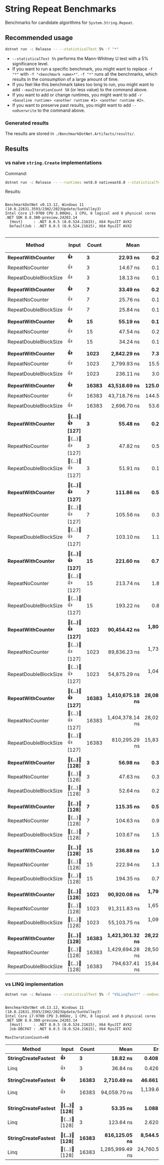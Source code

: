# String Repeat Benchmarks

Benchmarks for candidate algorithms for `System.String.Repeat`.

## Recommended usage

```bash
dotnet run -c Release -- --statisticalTest 5% -f "*"
```

- `--statisticalTest 5%` performs the Mann-Whitney U test with a 5% significance level.
- If you want to run a specific benchmark, you might want to replace `-f "*"` with `-f "<benchmark name>*"`. `-f "*"` runs all the benchmarks, which results in the consumption of a large amount of time.
- If you feel like this benchmark takes too long to run, you might want to add `--maxIterationCount 50` (or less value) to the command above.
- If you want to add or change runtimes, you might want to add `-r <baseline runtime> <another runtime #1> <another runtime #2>`.
- If you want to preserve past results, you might want to add `--noOverwrite` to the command above.

### Generated results

The results are stored in `./BenchmarkDotNet.Artifacts/results/`.

## Results

### vs naive `string.Create` implementations

Command:

```bash
dotnet run -c Release -- --runtimes net8.0 nativeaot8.0 --statisticalTest 5% -f "RepeatDoubleBlockSizeBench*"
```

Results:

```

BenchmarkDotNet v0.13.12, Windows 11 (10.0.22631.3593/23H2/2023Update/SunValley3)
Intel Core i7-9700 CPU 3.00GHz, 1 CPU, 8 logical and 8 physical cores
.NET SDK 8.0.300-preview.24203.14
  [Host]     : .NET 8.0.5 (8.0.524.21615), X64 RyuJIT AVX2
  DefaultJob : .NET 8.0.5 (8.0.524.21615), X64 RyuJIT AVX2


```
| Method                | Input              | Count | Mean            | Error         | StdDev        | Ratio | MannWhitney(5%) | RatioSD | Gen0     | Gen1     | Gen2     | Allocated | Alloc Ratio |
|---------------------- |------------------- |------ |----------------:|--------------:|--------------:|------:|---------------- |--------:|---------:|---------:|---------:|----------:|------------:|
| **RepeatWithCounter**     | **👍**                 | **3**     |        **22.93 ns** |      **0.236 ns** |      **0.197 ns** |  **1.56** | **Slower**          |    **0.02** |   **0.0204** |        **-** |        **-** |     **128 B** |        **3.20** |
| RepeatNoCounter       | 👍                 | 3     |        14.67 ns |      0.112 ns |      0.100 ns |  1.00 | Base            |    0.00 |   0.0063 |        - |        - |      40 B |        1.00 |
| RepeatDoubleBlockSize | 👍                 | 3     |        18.13 ns |      0.186 ns |      0.174 ns |  1.24 | Slower          |    0.01 |   0.0063 |        - |        - |      40 B |        1.00 |
|                       |                    |       |                 |               |               |       |                 |         |          |          |          |           |             |
| **RepeatWithCounter**     | **👍**                 | **7**     |        **33.49 ns** |      **0.254 ns** |      **0.226 ns** |  **1.30** | **Slower**          |    **0.01** |   **0.0229** |        **-** |        **-** |     **144 B** |        **2.57** |
| RepeatNoCounter       | 👍                 | 7     |        25.76 ns |      0.188 ns |      0.167 ns |  1.00 | Base            |    0.00 |   0.0089 |        - |        - |      56 B |        1.00 |
| RepeatDoubleBlockSize | 👍                 | 7     |        25.84 ns |      0.153 ns |      0.143 ns |  1.00 | Same            |    0.01 |   0.0089 |        - |        - |      56 B |        1.00 |
|                       |                    |       |                 |               |               |       |                 |         |          |          |          |           |             |
| **RepeatWithCounter**     | **👍**                 | **15**    |        **55.19 ns** |      **0.145 ns** |      **0.129 ns** |  **1.16** | **Slower**          |    **0.01** |   **0.0280** |        **-** |        **-** |     **176 B** |        **2.00** |
| RepeatNoCounter       | 👍                 | 15    |        47.54 ns |      0.257 ns |      0.240 ns |  1.00 | Base            |    0.00 |   0.0140 |        - |        - |      88 B |        1.00 |
| RepeatDoubleBlockSize | 👍                 | 15    |        34.24 ns |      0.106 ns |      0.100 ns |  0.72 | Faster          |    0.00 |   0.0140 |        - |        - |      88 B |        1.00 |
|                       |                    |       |                 |               |               |       |                 |         |          |          |          |           |             |
| **RepeatWithCounter**     | **👍**                 | **1023**  |     **2,842.29 ns** |      **7.374 ns** |      **6.158 ns** |  **1.02** | **Same**            |    **0.00** |   **0.6676** |        **-** |        **-** |    **4208 B** |        **1.02** |
| RepeatNoCounter       | 👍                 | 1023  |     2,799.93 ns |     15.562 ns |     13.796 ns |  1.00 | Base            |    0.00 |   0.6561 |        - |        - |    4120 B |        1.00 |
| RepeatDoubleBlockSize | 👍                 | 1023  |       236.11 ns |      3.028 ns |      2.684 ns |  0.08 | Faster          |    0.00 |   0.6561 |        - |        - |    4120 B |        1.00 |
|                       |                    |       |                 |               |               |       |                 |         |          |          |          |           |             |
| **RepeatWithCounter**     | **👍**                 | **16383** |    **43,518.69 ns** |    **125.063 ns** |    **116.984 ns** |  **1.00** | **Same**            |    **0.00** |  **10.3760** |        **-** |        **-** |   **65648 B** |        **1.00** |
| RepeatNoCounter       | 👍                 | 16383 |    43,718.76 ns |    144.522 ns |    135.186 ns |  1.00 | Base            |    0.00 |  10.3760 |        - |        - |   65560 B |        1.00 |
| RepeatDoubleBlockSize | 👍                 | 16383 |     2,696.70 ns |     53.694 ns |     52.735 ns |  0.06 | Faster          |    0.00 |  10.4141 |        - |        - |   65560 B |        1.00 |
|                       |                    |       |                 |               |               |       |                 |         |          |          |          |           |             |
| **RepeatWithCounter**     | **👨‍(...)🏿👍 [127]** | **3**     |        **55.48 ns** |      **0.203 ns** |      **0.180 ns** |  **1.16** | **Slower**          |    **0.01** |   **0.1390** |        **-** |        **-** |     **872 B** |        **1.11** |
| RepeatNoCounter       | 👨‍(...)🏿👍 [127] | 3     |        47.82 ns |      0.514 ns |      0.455 ns |  1.00 | Base            |    0.00 |   0.1249 |        - |        - |     784 B |        1.00 |
| RepeatDoubleBlockSize | 👨‍(...)🏿👍 [127] | 3     |        51.91 ns |      0.139 ns |      0.124 ns |  1.09 | Slower          |    0.01 |   0.1249 |        - |        - |     784 B |        1.00 |
|                       |                    |       |                 |               |               |       |                 |         |          |          |          |           |             |
| **RepeatWithCounter**     | **👨‍(...)🏿👍 [127]** | **7**     |       **111.86 ns** |      **0.539 ns** |      **0.478 ns** |  **1.06** | **Slower**          |    **0.00** |   **0.3009** |        **-** |        **-** |    **1888 B** |        **1.05** |
| RepeatNoCounter       | 👨‍(...)🏿👍 [127] | 7     |       105.56 ns |      0.391 ns |      0.347 ns |  1.00 | Base            |    0.00 |   0.2869 |        - |        - |    1800 B |        1.00 |
| RepeatDoubleBlockSize | 👨‍(...)🏿👍 [127] | 7     |       103.10 ns |      1.126 ns |      1.054 ns |  0.98 | Same            |    0.01 |   0.2869 |        - |        - |    1800 B |        1.00 |
|                       |                    |       |                 |               |               |       |                 |         |          |          |          |           |             |
| **RepeatWithCounter**     | **👨‍(...)🏿👍 [127]** | **15**    |       **221.60 ns** |      **0.708 ns** |      **0.662 ns** |  **1.04** | **Same**            |    **0.01** |   **0.6249** |        **-** |        **-** |    **3920 B** |        **1.02** |
| RepeatNoCounter       | 👨‍(...)🏿👍 [127] | 15    |       213.74 ns |      1.812 ns |      1.606 ns |  1.00 | Base            |    0.00 |   0.6108 |        - |        - |    3832 B |        1.00 |
| RepeatDoubleBlockSize | 👨‍(...)🏿👍 [127] | 15    |       193.22 ns |      0.850 ns |      0.754 ns |  0.90 | Faster          |    0.01 |   0.6108 |        - |        - |    3832 B |        1.00 |
|                       |                    |       |                 |               |               |       |                 |         |          |          |          |           |             |
| **RepeatWithCounter**     | **👨‍(...)🏿👍 [127]** | **1023**  |    **90,454.42 ns** |  **1,804.951 ns** |  **2,346.946 ns** |  **1.00** | **Same**            |    **0.03** |  **76.9043** |  **76.9043** |  **76.9043** |  **259978 B** |        **1.00** |
| RepeatNoCounter       | 👨‍(...)🏿👍 [127] | 1023  |    89,836.23 ns |  1,737.684 ns |  1,859.302 ns |  1.00 | Base            |    0.00 |  76.9043 |  76.9043 |  76.9043 |  259890 B |        1.00 |
| RepeatDoubleBlockSize | 👨‍(...)🏿👍 [127] | 1023  |    54,875.29 ns |  1,043.264 ns |  1,071.355 ns |  0.61 | Faster          |    0.01 |  76.9043 |  76.9043 |  76.9043 |  259890 B |        1.00 |
|                       |                    |       |                 |               |               |       |                 |         |          |          |          |           |             |
| **RepeatWithCounter**     | **👨‍(...)🏿👍 [127]** | **16383** | **1,410,675.18 ns** | **28,087.310 ns** | **44,549.450 ns** |  **1.00** | **Same**            |    **0.02** | **998.0469** | **998.0469** | **998.0469** | **4161728 B** |        **1.00** |
| RepeatNoCounter       | 👨‍(...)🏿👍 [127] | 16383 | 1,404,378.14 ns | 28,022.675 ns | 43,627.929 ns |  1.00 | Base            |    0.00 | 998.0469 | 998.0469 | 998.0469 | 4161640 B |        1.00 |
| RepeatDoubleBlockSize | 👨‍(...)🏿👍 [127] | 16383 |   810,295.29 ns | 15,833.747 ns | 15,550.857 ns |  0.58 | Faster          |    0.02 | 999.0234 | 999.0234 | 999.0234 | 4161640 B |        1.00 |
|                       |                    |       |                 |               |               |       |                 |         |          |          |          |           |             |
| **RepeatWithCounter**     | **👨‍(...)‍🧑 [128]**  | **3**     |        **56.98 ns** |      **0.318 ns** |      **0.266 ns** |  **1.20** | **Slower**          |    **0.01** |   **0.1402** |        **-** |        **-** |     **880 B** |        **1.11** |
| RepeatNoCounter       | 👨‍(...)‍🧑 [128]  | 3     |        47.63 ns |      0.326 ns |      0.289 ns |  1.00 | Base            |    0.00 |   0.1262 |        - |        - |     792 B |        1.00 |
| RepeatDoubleBlockSize | 👨‍(...)‍🧑 [128]  | 3     |        52.64 ns |      0.226 ns |      0.189 ns |  1.11 | Slower          |    0.01 |   0.1262 |        - |        - |     792 B |        1.00 |
|                       |                    |       |                 |               |               |       |                 |         |          |          |          |           |             |
| **RepeatWithCounter**     | **👨‍(...)‍🧑 [128]**  | **7**     |       **115.35 ns** |      **0.525 ns** |      **0.466 ns** |  **1.10** | **Slower**          |    **0.01** |   **0.3034** |        **-** |        **-** |    **1904 B** |        **1.05** |
| RepeatNoCounter       | 👨‍(...)‍🧑 [128]  | 7     |       104.63 ns |      0.963 ns |      0.854 ns |  1.00 | Base            |    0.00 |   0.2894 |        - |        - |    1816 B |        1.00 |
| RepeatDoubleBlockSize | 👨‍(...)‍🧑 [128]  | 7     |       103.67 ns |      1.521 ns |      1.349 ns |  0.99 | Same            |    0.01 |   0.2894 |        - |        - |    1816 B |        1.00 |
|                       |                    |       |                 |               |               |       |                 |         |          |          |          |           |             |
| **RepeatWithCounter**     | **👨‍(...)‍🧑 [128]**  | **15**    |       **236.88 ns** |      **1.065 ns** |      **0.889 ns** |  **1.06** | **Slower**          |    **0.01** |   **0.6294** |        **-** |        **-** |    **3952 B** |        **1.02** |
| RepeatNoCounter       | 👨‍(...)‍🧑 [128]  | 15    |       222.94 ns |      1.305 ns |      1.090 ns |  1.00 | Base            |    0.00 |   0.6156 |        - |        - |    3864 B |        1.00 |
| RepeatDoubleBlockSize | 👨‍(...)‍🧑 [128]  | 15    |       194.35 ns |      0.754 ns |      0.669 ns |  0.87 | Faster          |    0.01 |   0.6156 |        - |        - |    3864 B |        1.00 |
|                       |                    |       |                 |               |               |       |                 |         |          |          |          |           |             |
| **RepeatWithCounter**     | **👨‍(...)‍🧑 [128]**  | **1023**  |    **90,920.08 ns** |  **1,794.115 ns** |  **2,332.856 ns** |  **1.00** | **Same**            |    **0.04** |  **76.9043** |  **76.9043** |  **76.9043** |  **262026 B** |        **1.00** |
| RepeatNoCounter       | 👨‍(...)‍🧑 [128]  | 1023  |    91,311.83 ns |  1,652.045 ns |  2,369.313 ns |  1.00 | Base            |    0.00 |  76.9043 |  76.9043 |  76.9043 |  261938 B |        1.00 |
| RepeatDoubleBlockSize | 👨‍(...)‍🧑 [128]  | 1023  |    55,103.75 ns |  1,097.718 ns |  1,174.546 ns |  0.60 | Faster          |    0.02 |  76.9043 |  76.9043 |  76.9043 |  261938 B |        1.00 |
|                       |                    |       |                 |               |               |       |                 |         |          |          |          |           |             |
| **RepeatWithCounter**     | **👨‍(...)‍🧑 [128]**  | **16383** | **1,421,301.32 ns** | **28,223.169 ns** | **44,764.937 ns** |  **0.99** | **Same**            |    **0.04** | **998.0469** | **998.0469** | **998.0469** | **4194496 B** |        **1.00** |
| RepeatNoCounter       | 👨‍(...)‍🧑 [128]  | 16383 | 1,429,694.28 ns | 28,501.615 ns | 39,013.333 ns |  1.00 | Base            |    0.00 | 998.0469 | 998.0469 | 998.0469 | 4194408 B |        1.00 |
| RepeatDoubleBlockSize | 👨‍(...)‍🧑 [128]  | 16383 |   794,637.41 ns | 15,844.339 ns | 17,610.941 ns |  0.56 | Faster          |    0.02 | 999.0234 | 999.0234 | 999.0234 | 4194408 B |        1.00 |

### vs LINQ implementation

```bash
dotnet run -c Release -- --statisticalTest 5% -f "VSLinqTest*" --noOverwrite --maxIterationCount 40
```

```

BenchmarkDotNet v0.13.12, Windows 11 (10.0.22631.3593/23H2/2023Update/SunValley3)
Intel Core i7-9700 CPU 3.00GHz, 1 CPU, 8 logical and 8 physical cores
.NET SDK 8.0.300-preview.24203.14
  [Host]     : .NET 8.0.5 (8.0.524.21615), X64 RyuJIT AVX2
  Job-DBCPAT : .NET 8.0.5 (8.0.524.21615), X64 RyuJIT AVX2

MaxIterationCount=40  

```
| Method              | Input             | Count | Mean            | Error         | StdDev        | Ratio | MannWhitney(5%) | RatioSD |
|-------------------- |------------------ |------ |----------------:|--------------:|--------------:|------:|---------------- |--------:|
| **StringCreateFastest** | **👍**                | **3**     |        **18.82 ns** |      **0.408 ns** |      **0.382 ns** |  **1.00** | **Base**            |    **0.00** |
| Linq                | 👍                | 3     |        36.84 ns |      0.426 ns |      0.356 ns |  1.95 | Slower          |    0.04 |
|                     |                   |       |                 |               |               |       |                 |         |
| **StringCreateFastest** | **👍**                | **16383** |     **2,710.49 ns** |     **46.661 ns** |     **45.828 ns** |  **1.00** | **Base**            |    **0.00** |
| Linq                | 👍                | 16383 |    94,059.70 ns |  1,139.643 ns |  1,010.264 ns | 34.76 | Slower          |    0.65 |
|                     |                   |       |                 |               |               |       |                 |         |
| **StringCreateFastest** | **👨‍(...)‍🧑 [128]** | **3**     |        **53.35 ns** |      **1.088 ns** |      **1.069 ns** |  **1.00** | **Base**            |    **0.00** |
| Linq                | 👨‍(...)‍🧑 [128] | 3     |       123.64 ns |      2.620 ns |      4.590 ns |  2.25 | Slower          |    0.10 |
|                     |                   |       |                 |               |               |       |                 |         |
| **StringCreateFastest** | **👨‍(...)‍🧑 [128]** | **16383** |   **816,125.05 ns** |  **8,544.552 ns** |  **7,992.579 ns** |  **1.00** | **Base**            |    **0.00** |
| Linq                | 👨‍(...)‍🧑 [128] | 16383 | 1,285,999.49 ns | 24,760.555 ns | 29,475.679 ns |  1.58 | Slower          |    0.04 |

